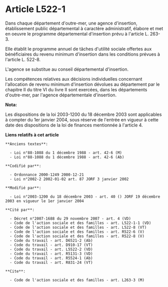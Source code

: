 # Article L522-1

Dans chaque département d'outre-mer, une agence d'insertion, établissement public départemental à caractère administratif,
élabore et met en oeuvre le programme départemental d'insertion prévu à l'article L. 263-3.

Elle établit le programme annuel de tâches d'utilité sociale offertes aux bénéficiaires du revenu minimum d'insertion dans
les conditions prévues à l'article L. 522-8.

L'agence se substitue au conseil départemental d'insertion.

Les compétences relatives aux décisions individuelles concernant l'allocation de revenu minimum d'insertion dévolues au
département par le chapitre II du titre VI du livre II sont exercées, dans les départements d'outre-mer, par l'agence
départementale d'insertion.

**Nota:**

Les dispositions de la loi 2003-1200 du 18 décembre 2003 sont applicables à compter du 1er janvier 2004, sous réserve de
l'entrée en vigueur à cette date des dispositions de la loi de finances mentionnée à l'article 4.

**Liens relatifs à cet article**

	**Anciens textes**:

	  - Loi n°88-1088 du 1 décembre 1988 - art. 42-6 (M)
	  - Loi n°88-1088 du 1 décembre 1988 - art. 42-6 (Ab)

	**Codifié par**:

	  - Ordonnance 2000-1249 2000-12-21
	  - Loi n°2002-2 2002-01-02 art. 87 JORF 3 janvier 2002

	**Modifié par**:

	  - Loi n°2003-1200 du 18 décembre 2003 - art. 40 () JORF 19 décembre 2003 en vigueur le 1er janvier 2004

	**Cité par**:

	  - Décret n°2007-1688 du 29 novembre 2007 - art. 4 (VD)
	  - Code de l'action sociale et des familles - art. L522-1-1 (VD)
	  - Code de l'action sociale et des familles - art. L522-8 (VT)
	  - Code de l'action sociale et des familles - art. R522-6 (V)
	  - Code de l'action sociale et des familles - art. R522-8 (V)
	  - Code du travail - art. D6521-2 (Ab)
	  - Code du travail - art. D910-17 (VT)
	  - Code du travail - art. L5522-2 (VD)
	  - Code du travail - art. R5131-3 (VD)
	  - Code du travail - art. R5524-1 (Ab)
	  - Code du travail - art. R831-24 (VT)

	**Cite**:

	  - Code de l'action sociale et des familles - art. L263-3 (M)
